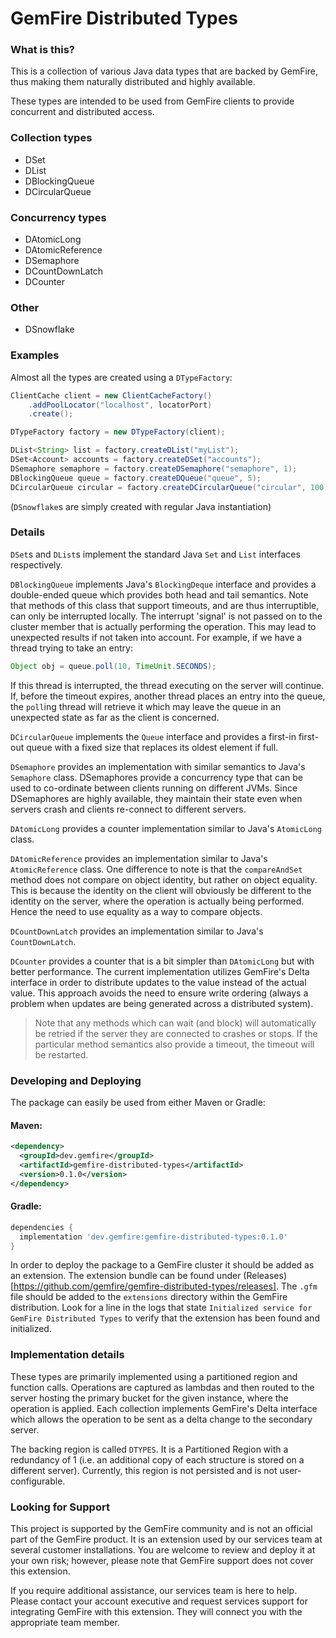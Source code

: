 # GemFire Distributed Types

### What is this?

This is a collection of various Java data types that are backed by GemFire, thus making them
naturally distributed and highly available.

These types are intended to be used from GemFire clients to provide concurrent and distributed
access.

### Collection types

- DSet
- DList
- DBlockingQueue
- DCircularQueue

### Concurrency types

- DAtomicLong
- DAtomicReference
- DSemaphore
- DCountDownLatch
- DCounter

### Other

- DSnowflake

### Examples

Almost all the types are created using a `DTypeFactory`:

```java
ClientCache client = new ClientCacheFactory()
    .addPoolLocator("localhost", locatorPort)
    .create();

DTypeFactory factory = new DTypeFactory(client);

DList<String> list = factory.createDList("myList");
DSet<Account> accounts = factory.createDSet("accounts");
DSemaphore semaphore = factory.createDSemaphore("semaphore", 1);
DBlockingQueue queue = factory.createDQueue("queue", 5);
DCircularQueue circular = factory.createDCircularQueue("circular", 100);
```

(`DSnowflake`s are simply created with regular Java instantiation)

### Details

`DSet`s and `DList`s implement the standard Java `Set` and `List` interfaces respectively.

`DBlockingQueue` implements Java's `BlockingDeque` interface and provides a double-ended queue which
provides both head and tail semantics. Note that methods of this class that support timeouts, and
are thus interruptible, can only be interrupted locally. The interrupt 'signal' is not passed on to
the cluster member that is actually performing the operation. This may lead to unexpected results if
not taken into account. For example, if we have a thread trying to take an entry:

```java
Object obj = queue.poll(10, TimeUnit.SECONDS);
```
If this thread is interrupted, the thread executing on the server will continue. If, before the
timeout expires, another thread places an entry into the queue, the `poll`ing thread will retrieve
it which may leave the queue in an unexpected state as far as the client is concerned. 

`DCircularQueue` implements the `Queue` interface and provides a first-in first-out queue with a
fixed size that replaces its oldest element if full.

`DSemaphore` provides an implementation with similar semantics to Java's `Semaphore` class.
DSemaphores provide a concurrency type that can be used to co-ordinate between clients running on
different JVMs. Since DSemaphores are highly available, they maintain their state even when
servers crash and clients re-connect to different servers.

`DAtomicLong` provides a counter implementation similar to Java's `AtomicLong` class.

`DAtomicReference` provides an implementation similar to Java's `AtomicReference` class. One
difference to note is that the `compareAndSet` method does not compare on object identity, but
rather on object equality. This is because the identity on the client will obviously be different to
the identity on the server, where the operation is actually being performed. Hence the need to use
equality as a way to compare objects.

`DCountDownLatch` provides an implementation similar to Java's `CountDownLatch`.

`DCounter` provides a counter that is a bit simpler than `DAtomicLong` but with better performance.
The current implementation utilizes GemFire's Delta interface in order to distribute updates to the
value instead of the actual value. This approach avoids the need to ensure write ordering (always a
problem when updates are being generated across a distributed system).

> Note that any methods which can wait (and block) will automatically be retried if the server they
> are connected to crashes or stops. If the particular method semantics also provide a timeout, the
> timeout will be restarted.

### Developing and Deploying

The package can easily be used from either Maven or Gradle:

#### Maven:

```xml
<dependency>
  <groupId>dev.gemfire</groupId>
  <artifactId>gemfire-distributed-types</artifactId>
  <version>0.1.0</version>
</dependency>
```
#### Gradle:
```groovy
dependencies {
  implementation 'dev.gemfire:gemfire-distributed-types:0.1.0'
}
```

In order to deploy the package to a GemFire cluster it should be added as an extension. The
extension bundle can be found under (Releases)[https://github.com/gemfire/gemfire-distributed-types/releases].
The `.gfm` file should be added to the `extensions` directory within the GemFire distribution. 
Look for a line in the logs that state `Initialized service for GemFire Distributed Types` to 
verify that the extension has been found and initialized.

### Implementation details

These types are primarily implemented using a partitioned region and function calls. Operations are
captured as lambdas and then routed to the server hosting the primary bucket for the given instance,
where the operation is applied. Each collection implements GemFire's Delta interface which allows
the operation to be sent as a delta change to the secondary server.

The backing region is called `DTYPES`. It is a Partitioned Region with a redundancy of 1 (i.e.
an additional copy of each structure is stored on a different server). Currently, this region is not
persisted and is not user-configurable.

### Looking for Support

This project is supported by the GemFire community and is not an official part of the GemFire
product. It is an extension used by our services team at several customer installations. You are
welcome to review and deploy it at your own risk; however, please note that GemFire support does not
cover this extension.

If you require additional assistance, our services team is here to help. Please contact your account
executive and request services support for integrating GemFire with this extension. They will
connect you with the appropriate team member.


